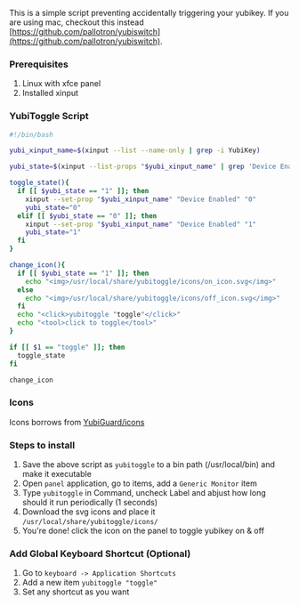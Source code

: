 This is a simple script preventing accidentally triggering your yubikey. If you
are using mac, checkout this instead
[https://github.com/pallotron/yubiswitch](https://github.com/pallotron/yubiswitch).

### Prerequisites
1. Linux with xfce panel
2. Installed xinput

### YubiToggle Script

```bash
#!/bin/bash

yubi_xinput_name=$(xinput --list --name-only | grep -i YubiKey)

yubi_state=$(xinput --list-props "$yubi_xinput_name" | grep 'Device Enabled' | cut -d: -f 2 | xargs)

toggle_state(){
  if [[ $yubi_state == "1" ]]; then
    xinput --set-prop "$yubi_xinput_name" "Device Enabled" "0"
    yubi_state="0"
  elif [[ $yubi_state == "0" ]]; then
    xinput --set-prop "$yubi_xinput_name" "Device Enabled" "1"
    yubi_state="1"
  fi
}

change_icon(){
  if [[ $yubi_state == "1" ]]; then
    echo "<img>/usr/local/share/yubitoggle/icons/on_icon.svg</img>"
  else
    echo "<img>/usr/local/share/yubitoggle/icons/off_icon.svg</img>" 
  fi
  echo "<click>yubitoggle "toggle"</click>"
  echo "<tool>click to toggle</tool>"
}

if [[ $1 == "toggle" ]]; then
  toggle_state
fi

change_icon
```

### Icons
Icons borrows from
[YubiGuard/icons](https://github.com/pykong/YubiGuard/tree/master/YubiGuard/icons)


### Steps to install
1. Save the above script as `yubitoggle` to a bin path (/usr/local/bin) and make
   it executable
2. Open `panel` application, go to items, add a `Generic Monitor` item 
3. Type `yubitoggle` in Command, uncheck Label and abjust how long should it run
   periodically (1 seconds)
4. Download the svg icons and place it `/usr/local/share/yubitoggle/icons/`
5. You're done! click the icon on the panel to toggle yubikey on & off

### Add Global Keyboard Shortcut (Optional)
1. Go to `keyboard -> Application Shortcuts`
2. Add a new item `yubitoggle "toggle"`
3. Set any shortcut as you want
